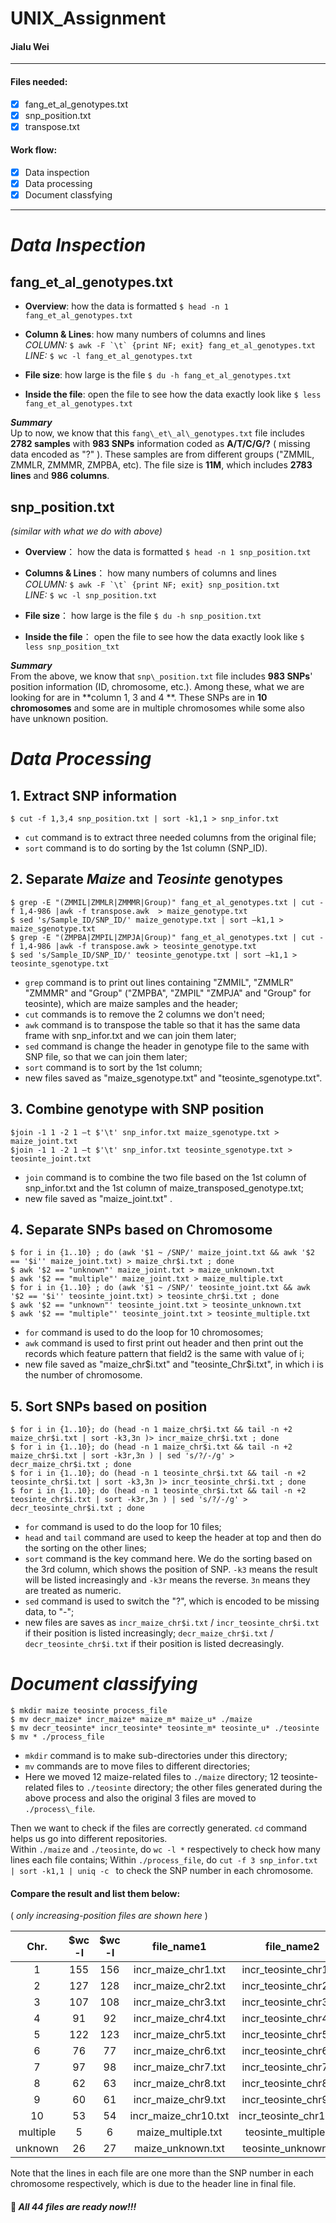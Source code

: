 # UNIX_Assignment  
#### Jialu Wei
***
  
#### Files needed:
- [x] fang_et_al_genotypes.txt
- [x] snp_position.txt
- [x] transpose.txt
  
#### Work flow:
- [x] Data inspection  
- [x] Data processing
- [x] Document classfying 
  
***  
# _Data Inspection_    
## fang\_et\_al\_genotypes.txt  
  
- **Overview**: how the data is formatted `$ head -n 1  fang_et_al_genotypes.txt`

- **Column & Lines**: how many numbers of columns and lines   
_COLUMN:_  ``$ awk -F `\t` {print NF; exit} fang_et_al_genotypes.txt ``   
_LINE:_  `$ wc -l fang_et_al_genotypes.txt`

- **File size**: how large is the file `$ du -h fang_et_al_genotypes.txt `

- **Inside the file**: open the file to see how the data exactly look like `$ less fang_et_al_genotypes.txt`

**_Summary_**  
Up to now, we know that this `fang\_et\_al\_genotypes.txt` file includes **2782 samples** with **983 SNPs** information coded as **A/T/C/G/?** ( missing data encoded as "?" ). These samples are from different groups ("ZMMIL, ZMMLR, ZMMMR, ZMPBA, etc). The file size is **11M**, which includes **2783 lines** and **986 columns**.  



## snp_position.txt

_(similar with what we do with above)_  
 
- **Overview**： how the data is formatted `$ head -n 1 snp_position.txt`  
	
- **Columns & Lines**： how many numbers of columns and lines   
_COLUMN:_  ``$ awk -F `\t` {print NF; exit} snp_position.txt ``   
_LINE:_  `$ wc -l snp_position.txt`  

- **File size**： how large is the file `$ du -h snp_position.txt`

- **Inside the file**： open the file to see how the data exactly look like `$ less snp_position_txt`  
	
**_Summary_**  
From the above, we know that `snp\_position.txt` file includes **983 SNPs**' position information (ID, chromosome, etc.). Among these, what we are looking for are in **column 1, 3 and 4 **. These SNPs are in **10 chromosomes** and some are in multiple chromosomes while some also have unknown position.

# _Data Processing_   

## 1. Extract SNP information   
	$ cut -f 1,3,4 snp_position.txt | sort -k1,1 > snp_infor.txt  
  
 -  `cut` command is to extract three needed columns from the original file;     
 -  `sort` command is to do sorting by the 1st column (SNP_ID).    
   
## 2. Separate _Maize_ and _Teosinte_ genotypes   
	$ grep -E "(ZMMIL|ZMMLR|ZMMMR|Group)" fang_et_al_genotypes.txt | cut -f 1,4-986 |awk -f transpose.awk  > maize_genotype.txt  
	$ sed 's/Sample_ID/SNP_ID/' maize_genotype.txt | sort –k1,1 > maize_sgenotype.txt 
	$ grep -E "(ZMPBA|ZMPIL|ZMPJA|Group)" fang_et_al_genotypes.txt | cut -f 1,4-986 |awk -f transpose.awk > teosinte_genotype.txt  
	$ sed 's/Sample_ID/SNP_ID/' teosinte_genotype.txt | sort –k1,1 > teosinte_sgenotype.txt
 - `grep` command is to print out lines containing "ZMMIL", "ZMMLR" "ZMMMR" and "Group" ("ZMPBA", "ZMPIL" "ZMPJA" and "Group" for teosinte), which are maize samples and the header;
 - `cut` commands is to remove the 2 columns we don't need;
 - `awk` command is to transpose the table so that it has the same data frame with snp_infor.txt and we can join them later;
 - `sed` command is change the header in genotype file to the same with SNP file, so that we can join them later;
 - `sort` command is to sort by the 1st column;
 - new files saved as "maize\_sgenotype.txt" and "teosinte\_sgenotype.txt".  

## 3. Combine genotype with SNP position      
	$join -1 1 -2 1 –t $'\t' snp_infor.txt maize_sgenotype.txt > maize_joint.txt  
	$join -1 1 -2 1 –t $'\t' snp_infor.txt teosinte_sgenotype.txt > teosinte_joint.txt				
 - `join` command is to combine the two file based on the 1st column of snp_infor.txt and the 1st column of maize_transposed_genotype.txt; 
 - new file saved as "maize_joint.txt" . 
 
## 4. Separate SNPs based on Chromosome   
	$ for i in {1..10} ; do (awk '$1 ~ /SNP/' maize_joint.txt && awk '$2 == '$i'' maize_joint.txt) > maize_chr$i.txt ; done
	$ awk '$2 == "unknown"' maize_joint.txt > maize_unknown.txt
	$ awk '$2 == "multiple"' maize_joint.txt > maize_multiple.txt
	$ for i in {1..10} ; do (awk '$1 ~ /SNP/' teosinte_joint.txt && awk '$2 == '$i'' teosinte_joint.txt) > teosinte_chr$i.txt ; done
	$ awk '$2 == "unknown"' teosinte_joint.txt > teosinte_unknown.txt
	$ awk '$2 == "multiple"' teosinte_joint.txt > teosinte_multiple.txt
 - `for` command is used to do the loop for 10 chromosomes;
 - `awk` command is used to first print out header and then print out the records which feature pattern that field2 is the same with value of i;
 - new file saved as "maize_chr$i.txt" and "teosinte_Chr$i.txt", in which i is the number of chromosome.

## 5. Sort SNPs based on position 

	$ for i in {1..10}; do (head -n 1 maize_chr$i.txt && tail -n +2 maize_chr$i.txt | sort -k3,3n )> incr_maize_chr$i.txt ; done
	$ for i in {1..10}; do (head -n 1 maize_chr$i.txt && tail -n +2 maize_chr$i.txt | sort -k3r,3n ) | sed 's/?/-/g' > decr_maize_chr$i.txt ; done
	$ for i in {1..10}; do (head -n 1 teosinte_chr$i.txt && tail -n +2 teosinte_chr$i.txt | sort -k3,3n )> incr_teosinte_chr$i.txt ; done
	$ for i in {1..10}; do (head -n 1 teosinte_chr$i.txt && tail -n +2 teosinte_chr$i.txt | sort -k3r,3n ) | sed 's/?/-/g' > decr_teosinte_chr$i.txt ; done
 - `for` command is used to do the loop for 10 files;
 - `head` and `tail` command are used to keep the header at top and then do the sorting on the other lines;
 - `sort` command is the key command here. We do the sorting based on the 3rd column, which shows the position of SNP. `-k3` means the result will be listed increasingly and `-k3r` means the reverse. `3n` means they are treated as numeric. 
 - `sed` command is used to switch the "?", which is encoded to be missing data, to "-";
 - new files are saves as `incr_maize_chr$i.txt` / `incr_teosinte_chr$i.txt` if their position is listed increasingly; `decr_maize_chr$i.txt` / `decr_teosinte_chr$i.txt` if their position is listed decreasingly.
# _Document classifying_  
  

	$ mkdir maize teosinte process_file
	$ mv decr_maize* incr_maize* maize_m* maize_u* ./maize
	$ mv decr_teosinte* incr_teosinte* teosinte_m* teosinte_u* ./teosinte
	$ mv * ./process_file   
 - `mkdir` command is to make sub-directories under this directory;
 - `mv` commands are to move files to different directories;
 - Here we moved 12 maize-related files to `./maize` directory; 12 teosinte-related files to `./teosinte` directory; the other files generated during the above process and also the original 3 files are moved to `./process\_file`.
 
Then we want to check if the files are correctly generated. `cd` command helps us go into different repositories.   
Within `./maize` and `./teosinte`, do `wc -l *` respectively to check how many lines each file contains;
Within `./process_file`, do `cut -f 3 snp_infor.txt | sort -k1,1 | uniq -c ` to check the SNP number in each chromosome.   
  
#### Compare the result and list them below:
( _only increasing-position files are shown here_ )   


	  


 | Chr. | $wc -l | $wc -l | file_name1 | file_name2 |
 |:-----: |:-----:|:-----:|:-----:|:-----:|
 | 1 | 155 | 156 | incr_maize_chr1.txt|  incr_teosinte_chr1.txt |
 | 2 | 127 | 128 | incr_maize_chr2.txt|  incr_teosinte_chr2.txt |
 | 3 | 107 | 108 | incr_maize_chr3.txt|  incr_teosinte_chr3.txt |
 | 4 | 91 | 92 | incr_maize_chr4.txt|  incr_teosinte_chr4.txt |
 | 5 | 122 | 123 | incr_maize_chr5.txt|  incr_teosinte_chr5.txt |
 | 6 | 76 | 77 | incr_maize_chr6.txt|  incr_teosinte_chr6.txt |
 | 7 |  97| 98 | incr_maize_chr7.txt|  incr_teosinte_chr7.txt |
 | 8 | 62 | 63 | incr_maize_chr8.txt|  incr_teosinte_chr8.txt |
 | 9 | 60 | 61 | incr_maize_chr9.txt|  incr_teosinte_chr9.txt |
 | 10 | 53 | 54 | incr_maize_chr10.txt|  incr_teosinte_chr10.txt |
 | multiple | 5 | 6 | maize_multiple.txt| teosinte_multiple.txt |
 | unknown | 26 | 27 | maize_unknown.txt| teosinte_unknown.txt |   
 
Note that the lines in each file are one more than the SNP number in each chromosome respectively, which is due to the header line in final file.  


#### :raising_hand: _All 44 files are ready now!!!_